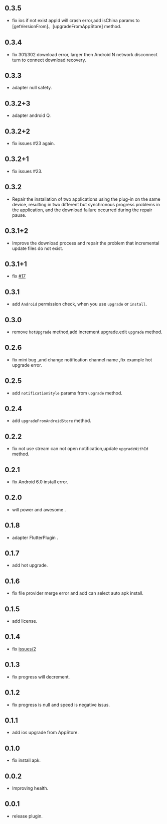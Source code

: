 ## 0.3.5
* fix ios if not exist appId will crash error,add isChina params to [getVersionFrom]、[upgradeFromAppStore] method.
## 0.3.4
* fix 301/302 download error, larger then Android N network disconnect turn to connect download recovery.
## 0.3.3
* adapter null safety.
## 0.3.2+3
* adapter android Q.
## 0.3.2+2
* fix issues #23 again.
## 0.3.2+1
* fix issues #23.
## 0.3.2
* Repair the installation of two applications using the plug-in on the same device, resulting in two different but synchronous progress problems in the application, and the download failure occurred during the repair pause.
## 0.3.1+2
* Improve the download process and repair the problem that incremental update files do not exist.
## 0.3.1+1
* fix [#17](https://github.com/rhymelph/r_upgrade/issues/17)
## 0.3.1
* add `Android` permission check, when you use `upgrade` or `install`.
## 0.3.0
* remove `hotUpgrade` method,add increment upgrade.edit `upgrade` method.
## 0.2.6
* fix mini bug ,and change notification channel name ,fix example hot upgrade error.
## 0.2.5
* add `notificationStyle` params from `upgrade` method.
## 0.2.4
* add `upgradeFromAndroidStore` method.
## 0.2.2
* fix not use stream can not open notification,update `upgradeWithId` method.
## 0.2.1
* fix Android 6.0 install error.
## 0.2.0
* will power and awesome .
## 0.1.8
* adapter FlutterPlugin .
## 0.1.7
* add hot upgrade.
## 0.1.6
* fix file provider merge error and add can select auto apk install.
## 0.1.5
* add license.
## 0.1.4
* fix [issues/2](https://github.com/rhymelph/r_upgrade/issues/2#issue-524088878)
## 0.1.3
* fix progress will decrement.
## 0.1.2
* fix progress is null and speed is negative issus.
## 0.1.1
* add ios upgrade from AppStore.
## 0.1.0
* fix install apk.
## 0.0.2
* Improving health.
## 0.0.1
* release plugin.